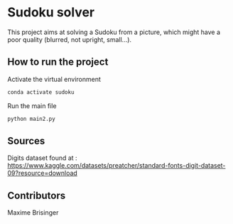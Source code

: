 # Sudoku solver

This project aims at solving a Sudoku from a picture, which might have a poor quality (blurred, not upright, small...).

## How to run the project
Activate the virtual environment
```bash
conda activate sudoku
```

Run the main file
```bash
python main2.py
```

## Sources
Digits dataset found at : https://www.kaggle.com/datasets/preatcher/standard-fonts-digit-dataset-09?resource=download

## Contributors

Maxime Brisinger